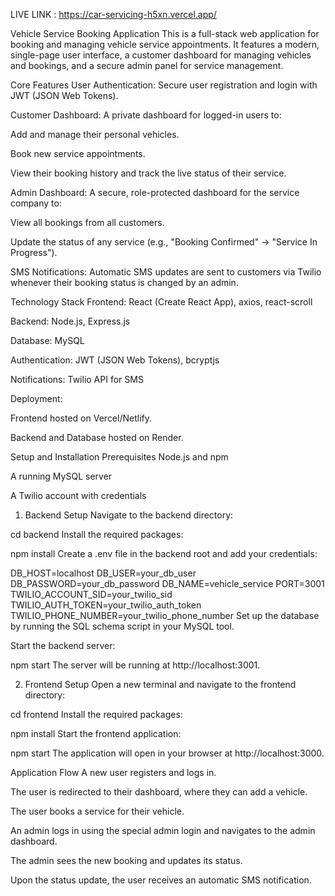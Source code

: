 LIVE LINK : https://car-servicing-h5xn.vercel.app/


Vehicle Service Booking Application
This is a full-stack web application for booking and managing vehicle service appointments. It features a modern, single-page user interface, a customer dashboard for managing vehicles and bookings, and a secure admin panel for service management.

Core Features
User Authentication: Secure user registration and login with JWT (JSON Web Tokens).

Customer Dashboard: A private dashboard for logged-in users to:

Add and manage their personal vehicles.

Book new service appointments.

View their booking history and track the live status of their service.

Admin Dashboard: A secure, role-protected dashboard for the service company to:

View all bookings from all customers.

Update the status of any service (e.g., "Booking Confirmed" -> "Service In Progress").

SMS Notifications: Automatic SMS updates are sent to customers via Twilio whenever their booking status is changed by an admin.

Technology Stack
Frontend: React (Create React App), axios, react-scroll

Backend: Node.js, Express.js

Database: MySQL

Authentication: JWT (JSON Web Tokens), bcryptjs

Notifications: Twilio API for SMS

Deployment:

Frontend hosted on Vercel/Netlify.

Backend and Database hosted on Render.

Setup and Installation
Prerequisites
Node.js and npm

A running MySQL server

A Twilio account with credentials

1. Backend Setup
Navigate to the backend directory:



cd backend
Install the required packages:



npm install
Create a .env file in the backend root and add your credentials:



DB_HOST=localhost
DB_USER=your_db_user
DB_PASSWORD=your_db_password
DB_NAME=vehicle_service
PORT=3001
TWILIO_ACCOUNT_SID=your_twilio_sid
TWILIO_AUTH_TOKEN=your_twilio_auth_token
TWILIO_PHONE_NUMBER=your_twilio_phone_number
Set up the database by running the SQL schema script in your MySQL tool.

Start the backend server:



npm start
The server will be running at http://localhost:3001.

2. Frontend Setup
Open a new terminal and navigate to the frontend directory:



cd frontend
Install the required packages:



npm install
Start the frontend application:


npm start
The application will open in your browser at http://localhost:3000.

Application Flow
A new user registers and logs in.

The user is redirected to their dashboard, where they can add a vehicle.

The user books a service for their vehicle.

An admin logs in using the special admin login and navigates to the admin dashboard.

The admin sees the new booking and updates its status.

Upon the status update, the user receives an automatic SMS notification.
